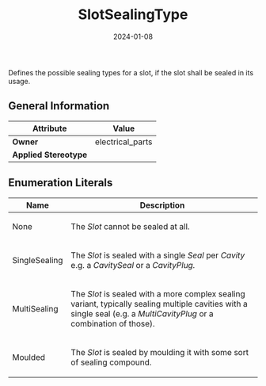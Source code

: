 ﻿---
title: SlotSealingType
toc: false
type: specs
date: "2024-01-08"
draft: false
specification: VEC
version: 2.1.0
documentType: "Recommendation"
elementType: Class
classes:
  - SlotSealingType
menu_name: vec-2.1.0
---
<p> Defines the possible sealing types for a slot, if the slot shall be sealed in its usage.      </p>

## General Information

| Attribute               | Value |
|-------------------------|-------|
| **Owner**               | electrical_parts |
| **Applied Stereotype**  |   |

## Enumeration Literals
| Name          | **Description** |
|---------------|-----------------|
| None | <p> The <i>Slot </i>cannot be sealed at all.      </p> |
| SingleSealing | <p> The <i>Slot</i> is sealed with a single <i>Seal </i>per <i>Cavity</i> e.g. a <i>CavitySeal </i>or a <i>CavityPlug.</i>      </p> |
| MultiSealing | <p> The <i>Slot </i>is sealed with a more complex sealing variant, typically sealing multiple cavities with a single seal (e.g. a <i>MultiCavityPlug </i>or a combination of those).      </p> |
| Moulded | <p> The <i>Slot</i> is sealed by moulding it with some sort of sealing compound.      </p> |

